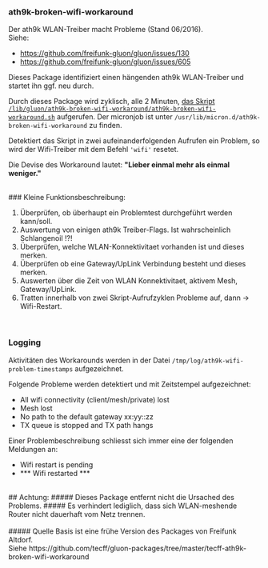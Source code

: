 ### ath9k-broken-wifi-workaround
Der ath9k WLAN-Treiber macht Probleme (Stand 06/2016).<br>
Siehe:

* https://github.com/freifunk-gluon/gluon/issues/130
* https://github.com/freifunk-gluon/gluon/issues/605

Dieses Package identifiziert einen hängenden ath9k WLAN-Treiber und startet ihn ggf. neu durch.

Durch dieses Package wird zyklisch, alle 2 Minuten, [das Skript `/lib/gluon/ath9k-broken-wifi-workaround/ath9k-broken-wifi-workaround.sh`](https://github.com/freifunk-ffm/packages/blob/master/ffffm/ffffm-ath9k-broken-wifi-workaround/files/lib/gluon/ath9k-broken-wifi-workaround/ath9k-broken-wifi-workaround.sh) aufgerufen. Der micronjob ist unter `/usr/lib/micron.d/ath9k-broken-wifi-workaround` zu finden.  

Detektiert das Skript in zwei aufeinanderfolgenden Aufrufen ein Problem, so wird der Wifi-Treiber mit dem Befehl `'wifi'` resetet.  

Die Devise des Workaround lautet: **"Lieber einmal mehr als einmal weniger."**

<br>
### Kleine Funktionsbeschreibung:

1) Überprüfen, ob überhaupt ein Problemtest durchgeführt werden kann/soll.  
2) Auswertung von einigen ath9k Treiber-Flags. Ist wahrscheinlich Schlangenoil !?!  
3) Überprüfen, welche WLAN-Konnektivitaet vorhanden ist und dieses merken.  
4) Überprüfen ob eine Gateway/UpLink Verbindung besteht und dieses merken.  
5) Auswerten über die Zeit von WLAN Konnektivitaet, aktivem Mesh, Gateway/UpLink.  
6) Tratten innerhalb von zwei Skript-Aufrufzyklen Probleme auf, dann -> Wifi-Restart.  

<br>

### Logging
Aktivitäten des Workarounds werden in der Datei `/tmp/log/ath9k-wifi-problem-timestamps` aufgezeichnet. 

Folgende Probleme werden detektiert und mit Zeitstempel aufgezeichnet:

* All wifi connectivity (client/mesh/private) lost
* Mesh lost
* No path to the default gateway xx:yy::zz
* TX queue is stopped and TX path hangs

Einer Problembeschreibung schliesst sich immer eine der folgenden Meldungen an:
 
* Wifi restart is pending
* \*\*\* Wifi restarted \*\*\*

<br>
## Achtung:
##### Dieses Package entfernt nicht die Ursached des Problems. 
##### Es verhindert lediglich, dass sich WLAN-meshende Router nicht dauerhaft vom Netz trennen. 
<br>
<br>
##### Quelle
Basis ist eine frühe Version des Packages von Freifunk Altdorf.<br>
Siehe https://github.com/tecff/gluon-packages/tree/master/tecff-ath9k-broken-wifi-workaround

